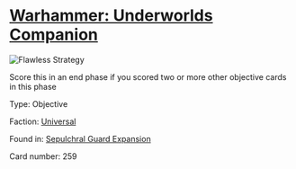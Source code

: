 # [Warhammer: Underworlds Companion](https://guidokessels.github.io/wh-underworlds)

  

![Flawless Strategy](https://warhammerunderworlds.com/wp-content/uploads/sites/6/2017/12/259_ENG-Flawless-Strategy.png)

Score this in an end phase if you scored two or more other objective cards in this phase

Type: Objective

Faction: [Universal](https://guidokessels.github.io/wh-underworlds/factions/universal.md)

Found in: [Sepulchral Guard Expansion](https://guidokessels.github.io/wh-underworlds/locations/sepulchral-guard-expansion.md)

Card number: 259
